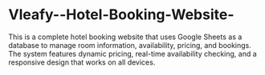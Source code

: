 # Vleafy--Hotel-Booking-Website-
This is a complete hotel booking website that uses Google Sheets as a database to manage room information, availability, pricing, and bookings. The system features dynamic pricing, real-time availability checking, and a responsive design that works on all devices.
